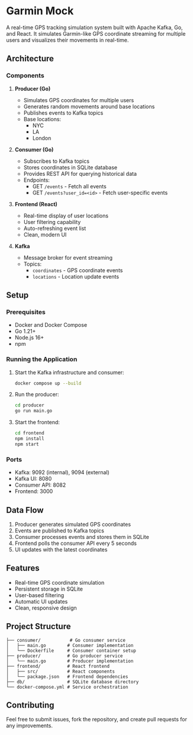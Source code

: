 # Garmin Mock

A real-time GPS tracking simulation system built with Apache Kafka, Go, and React. It simulates Garmin-like GPS coordinate streaming for multiple users and visualizes their movements in real-time.

## Architecture

### Components

1. **Producer (Go)**
   - Simulates GPS coordinates for multiple users
   - Generates random movements around base locations
   - Publishes events to Kafka topics
   - Base locations:
     - NYC
     - LA
     - London

2. **Consumer (Go)**
   - Subscribes to Kafka topics
   - Stores coordinates in SQLite database
   - Provides REST API for querying historical data
   - Endpoints:
     - GET `/events` - Fetch all events
     - GET `/events?user_id=<id>` - Fetch user-specific events

3. **Frontend (React)**
   - Real-time display of user locations
   - User filtering capability
   - Auto-refreshing event list
   - Clean, modern UI

4. **Kafka**
   - Message broker for event streaming
   - Topics:
     - `coordinates` - GPS coordinate events
     - `locations` - Location update events

## Setup

### Prerequisites
- Docker and Docker Compose
- Go 1.21+
- Node.js 16+
- npm

### Running the Application

1. Start the Kafka infrastructure and consumer:
   ```bash
   docker compose up --build
   ```

2. Run the producer:
   ```bash
   cd producer
   go run main.go
   ```

3. Start the frontend:
   ```bash
   cd frontend
   npm install
   npm start
   ```

### Ports
- Kafka: 9092 (internal), 9094 (external)
- Kafka UI: 8080
- Consumer API: 8082
- Frontend: 3000

## Data Flow

1. Producer generates simulated GPS coordinates
2. Events are published to Kafka topics
3. Consumer processes events and stores them in SQLite
4. Frontend polls the consumer API every 5 seconds
5. UI updates with the latest coordinates

## Features

- Real-time GPS coordinate simulation
- Persistent storage in SQLite
- User-based filtering
- Automatic UI updates
- Clean, responsive design

## Project Structure

```
├── consumer/           # Go consumer service
│   ├── main.go        # Consumer implementation
│   └── Dockerfile     # Consumer container setup
├── producer/          # Go producer service
│   └── main.go        # Producer implementation
├── frontend/          # React frontend
│   ├── src/           # React components
│   └── package.json   # Frontend dependencies
├── db/                # SQLite database directory
└── docker-compose.yml # Service orchestration
```

## Contributing

Feel free to submit issues, fork the repository, and create pull requests for any improvements.
